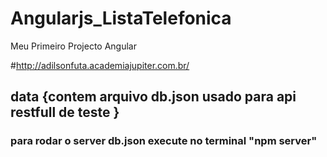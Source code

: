# Angularjs_ListaTelefonica
Meu Primeiro Projecto Angular

#http://adilsonfuta.academiajupiter.com.br/ 

## data {contem arquivo db.json usado para api restfull de teste }
### para rodar o server db.json execute no terminal "npm server"
